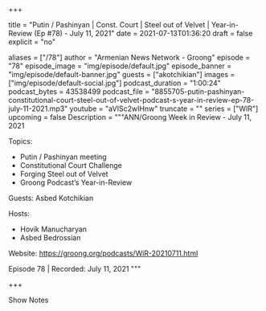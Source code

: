 
+++

title = "Putin / Pashinyan | Const. Court | Steel out of Velvet | Year-in-Review (Ep #78) - July 11, 2021"
date = 2021-07-13T01:36:20
draft = false
explicit = "no"

aliases = ["/78"]
author = "Armenian News Network - Groong"
episode = "78"
episode_image = "img/episode/default.jpg"
episode_banner = "img/episode/default-banner.jpg"
guests = ["akotchikian"]
images = ["img/episode/default-social.jpg"]
podcast_duration = "1:00:24"
podcast_bytes = 43538499
podcast_file = "8855705-putin-pashinyan-constitutional-court-steel-out-of-velvet-podcast-s-year-in-review-ep-78-july-11-2021.mp3"
youtube = "aVISc2wIHnw"
truncate = ""
series = ["WIR"]
upcoming = false
Description = """ANN/Groong Week in Review - July 11, 2021

Topics:
  - Putin / Pashinyan meeting
  - Constitutional Court Challenge
  - Forging Steel out of Velvet
  - Groong Podcast’s Year-in-Review

Guests: Asbed Kotchikian

Hosts:
  - Hovik Manucharyan
  - Asbed Bedrossian

Website: https://groong.org/podcasts/WiR-20210711.html

Episode 78 | Recorded: July 11, 2021
"""

+++

Show Notes

